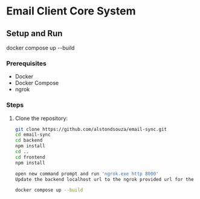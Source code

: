 # Email Client Core System

## Setup and Run

docker compose up --build


### Prerequisites
- Docker
- Docker Compose
- ngrok

### Steps

1. Clone the repository:
   ```sh
   git clone https://github.com/alstondsouza/email-sync.git
   cd email-sync
   cd backend
   npm install
   cd ..
   cd frontend
   npm install

   open new command prompt and run 'ngrok.exe http 8000'
   Update the backend localhost url to the ngrok provided url for the subscription API og graph (because it needs only public URLs for sending notifications)

   docker compose up --build 
